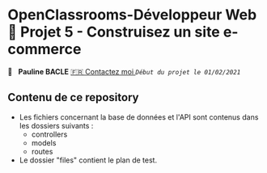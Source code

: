 #  OpenClassrooms-Développeur Web 📎 Projet 5 - Construisez un site e-commerce

👤 &nbsp; **Pauline BACLE** [🇫🇷 Contactez moi ](<bacle-pauline@orage.fr>)
_`Début du projet le 01/02/2021`_

## Contenu de ce repository

* Les fichiers concernant la base de données et l'API sont contenus dans les dossiers suivants : 
  * controllers
  * models
  * routes 
* Le dossier "files" contient le plan de test.
